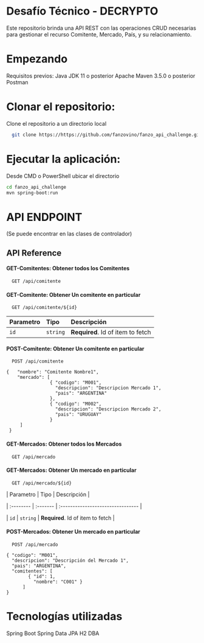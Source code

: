 
# Desafío Técnico - DECRYPTO

Este repositorio brinda una API REST con las operaciones CRUD
necesarias para gestionar el recurso Comitente, Mercado, País, y su
relacionamiento.

# Empezando
Requisitos previos:
Java JDK 11 o posterior
Apache Maven 3.5.0 o posterior
Postman

# Clonar el repositorio:
Clone el repositorio a un directorio local

```bash
  git clone https://https://github.com/fanzovino/fanzo_api_challenge.git
```


# Ejecutar la aplicación:
Desde CMD o PowerShell ubicar el directorio
```bash
cd fanzo_api_challenge
mvn spring-boot:run
```



# API ENDPOINT 
(Se puede encontrar en las clases de controlador)


## API Reference

#### GET-Comitentes: Obtener todos los Comitentes

```http
  GET /api/comitente
```

####  GET-Comitente: Obtener Un comitente en particular

```http
  GET /api/comitente/${id}
```

| Parametro | Tipo     | Descripción                       |
| :-------- | :------- | :-------------------------------- |
| `id`      | `string` | **Required**. Id of item to fetch |

####  POST-Comitente: Obtener Un comitente en particular

```http
  POST /api/comitente
```


            
    {   "nombre": "Comitente Nombre1",
        "mercado": [
                    { "codigo": "M001",
                      "descripcion": "Descripcion Mercado 1",
                      "pais": "ARGENTINA"
                    },
                    { "codigo": "M002",
                      "descripcion": "Descripcion Mercado 2",
                      "pais": "URUGUAY"
                    }
         ]
     }

#### GET-Mercados: Obtener todos los Mercados

```http
  GET /api/mercado
```

####  GET-Mercados: Obtener Un mercado en particular

```http
  GET /api/mercado/${id}
```

| Parametro | Tipo     | Descripción                       |

| :-------- | :------- | :-------------------------------- |

| `id`      | `string` | **Required**. Id of item to fetch |

####  POST-Mercados: Obtener Un mercado en particular

```http
  POST /api/mercado
```

    { "codigo": "M001", 
      "descripcion": "Descripción del Mercado 1", 
      "pais": "ARGENTINA", 
      "comitentes": [
            { "id": 1, 
              "nombre": "C001" } 
          ] 
    }


# Tecnologías utilizadas
Spring Boot
Spring Data
JPA
H2 DBA




